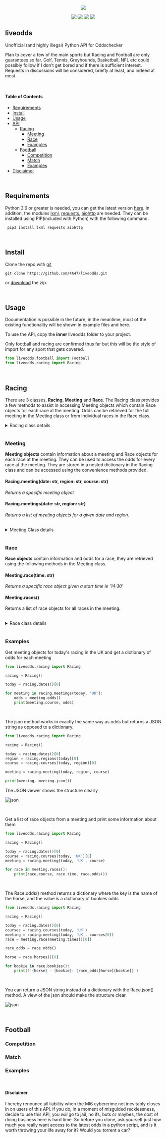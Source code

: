 <p align="center">
  <img src="https://i.postimg.cc/g2z1WmkG/liveodds-tp.png">
</p>

<p align="center">
  <img src="https://i.postimg.cc/6pC44nV9/build-joints-brightgreen.png">
  <img src="https://i.postimg.cc/DmkBxCk0/joint-passing-brightgreen.png">
  <img src="https://i.postimg.cc/3NDtjsqz/checks-bouncing-brightgreen.png">
  <img src="https://i.postimg.cc/0Q4twkVp/comments-0-yellowgreen.png">
</p>

## liveodds

Unofficial (and highly illegal) Python  API for Oddschecker


Plan to cover a few of the main sports but Racing and Football are only guarantees so far. Golf, Tennis, Greyhounds, Basketball, NFL etc could possibly follow if I don't get bored and if there is sufficient interest. Requests in discussions will be considered, briefly at least, and indeed at most.

<br>

#### Table of Contents
- [Requirements](#requirements)
- [Install](#install)
- [Usage](#usage)
- [API](#racing)
    - [Racing](#racing)
        - [Meeting](#meeting)
        - [Race](#race)
        - [Examples](#examples-1)
    - [Football](#racing)
        - [Competition](#competition)
        - [Match](#match)
        - [Examples](#examples-2)
- [Disclaimer](#disclaimer)

<br>

## Requirements
Python 3.6 or greater is needed, you can get the latest version [here](https://www.python.org/downloads/). In addition, the modules [lxml](https://lxml.de/), [requests](https://requests.readthedocs.io/en/master/), [aiohttp](https://docs.aiohttp.org/en/stable/) are needed. They can be installed using PIP(included with Python) with the following command.

` pip3 install lxml requests aiohttp`

<br>

## Install

Clone the repo with [git](https://git-scm.com/downloads)

`git clone https://github.com/4A47/liveodds.git`

or [download](https://github.com/4A47/liveodds/archive/main.zip) the zip.


<br>

## Usage
Documentation is possible in the future, in the meantime, most of the existing functionality will be shown in example files and here.

To use the API, copy the **inner** liveodds folder to your project. 

Only football and racing are confirmed thus far but this will be the style of import for any sport that gets covered.

```python
from liveodds.football import Football
from liveodds.racing import Racing
```

<br>

## Racing
There are 3 classes, **Racing**, **Meeting** and **Race**. The Racing class provides a few methods to assist in accessing Meeting objects which contain Race objects for each race at the meeting. Odds can be retrieved for the full meeting in the Meeting class or from individual races in the Race class.

<details>
<summary>Racing class details</summary>

#### Racing Class: Methods and Properties

| Methods                                      | Description                                                                          |
|----------------------------------------------|--------------------------------------------------------------------------------------|
| courses(date: str, region: str)              | Returns a list of string course names for a given date and region                    |
| dates()                                      | Returns a list of string dates where races are available                             |
| meeting(date: str, region: str, course: str) | Returns a specific meeting object for a given date, region and course                |
| meetings(date: str, region: str)             | Returns a list of Meeting objects for all meetings on a given date in a given region |
| meetings_dict(date: str, region: str)        | Returns a dict of Meeting objects for all meetings on a given date in a given region |
| regions(date: str)                           | Returns a list of string region codes for a given date                               |


</details>

<br>

### Meeting

**Meeting objects** contain information about a meeting and Race objects for each race at the meeting. They can be used to access the odds for every race at the meeting. They are stored in a nested dictionary in the Racing class and can be accessed using the convenience methods provided.


#### Racing.meeting(date: str, region: str, course: str)
_Returns a specific meeting object_


#### Racing.meetings(date: str, region: str)
_Returns a list of meeting objects for a given date and region._

<br>
<details>
<summary>Meeting Class details</summary>

#### Meeting class: Methods and Properties

| Methods          | Description                                                      |
|------------------|------------------------------------------------------------------|
| json()           | Returns a JSON string of odds for all races at meeting           |
| odds()           | Returns a dict of odds for all races at meeting                  |
| race(time: str)  | Returns a specific Race object from meeting for a given off time |
| races()          | Returns a list of Race objects for all races at meeting          |
| races_dict()     | Returns a dict of Race objects for all races at meeting          |
| times()          | Returns a list of string off times for all races at meeting      |


| Properties       | Description                               |
|------------------|-------------------------------------------|
| date: str        | Date of the meeting                       |
| region: str      | 2 or 3 letter region code (ALL CAPS)      |
| course: str      | Name of the course                        |

</details>
<br>

### Race

**Race objects** contain information and odds for a race, they are retrieved using the following methods in the Meeting class. 

#### Meeting.race(time: str)
_Returns a specific race object given a start time ie '14:30'_


#### Meeting.races()
Returns a list of race objects for all races in the meeting.

<br>
<details>
<summary>Race class details</summary>

#### Race class: Methods and Properties

| Methods                 | Description                                                                       |
|-------------------------|-----------------------------------------------------------------------------------|
| json()                  | Returns JSON string of odds for every horses in race                              |
| horses()                | Returns a list of string: horses in the race                                      |
| odds(horse: str = None) | Returns odds dictionary for specific horse if given, otherwise all horses in race |
| update_odds()           | Updates the odds of the race                                                      |


| Properties      | Description                                             |
|-----------------|---------------------------------------------------------|
| course :str     | The name of the course                                  |
| date: str       | Date of the race                                        |
| region: str     | 2 or 3 letter region code (ALL CAPS)                    |
| time :str       | The off time of the race                                |
| title: str      | The name of the race (Very inconsistent outside UK/IRE) |

</details>
<br>


### Examples

Get meeting objects for today's racing in the UK and get a dictionary of odds for each meeting

```python
from liveodds.racing import Racing

racing = Racing()

today = racing.dates()[0]

for meeting in racing.meetings(today, 'UK'):
    odds = meeting.odds()
    print(meeting.course, odds)
```

<br>

The json method works in exactly the same way as odds but returns a JSON string as opposed to a dictionary.

```python
from liveodds.racing import Racing

racing = Racing()

today = racing.dates()[0]
region = racing.regions(today)[0]
course = racing.courses(today, region)[0]

meeting = racing.meeting(today, region, course)

print(meeting, meeting.json())
```

The JSON viewer shows the structure clearly

![json](https://i.postimg.cc/26WPXgqN/meeting-json.png)


<br>

Get a list of race objects from a meeting and print some information about them

```python
from liveodds.racing import Racing

racing = Racing()

today = racing.dates()[0]
course = racing.courses(today, 'UK')[0]
meeting = racing.meeting(today, 'UK', course)

for race in meeting.races():
    print(race.course, race.time, race.odds())
```
<br>

The Race.odds() method returns a dictionary where the key is the name of the horse, and the value is a dictionary of bookies odds

```python
from liveodds.racing import Racing

racing = Racing()

today = racing.dates()[0]
courses = racing.courses(today, 'UK')
meeting = racing.meeting(today, 'UK', courses[0])
race = meeting.race(meeting.times()[0])

race_odds = race.odds()

horse = race.horses()[0]

for bookie in race.bookies():
    print(f'{horse} - {bookie}: {race_odds[horse][bookie]}')

```
<br>

You can return a JSON string instead of a dictionary with the Race.json() method. A view of the json should make the structure clear.

![json](https://i.postimg.cc/CMR4LSMw/json.png)

<br>

## Football


### Competition


### Match


### Examples


<br>


#### Disclaimer
I hereby renounce all liability when the MI6 cybercrime net inevitably closes in on users of this API. If you do, in a moment of misguided recklessness, decide to use this API, you *will* go to jail, no ifs, buts or maybes, the cost of doing business here is hard time. So before you clone, ask yourself just how much you really want access to the latest odds in a python script, and is it worth throwing your life away for it? Would you torrent a car?

